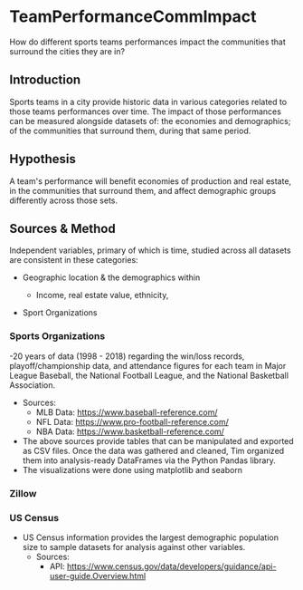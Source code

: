 # TeamPerformanceCommImpact

How do different sports teams performances impact the communities that surround the cities they are in?


## Introduction

Sports teams in a city provide historic data in various categories related to those teams performances over time. The impact of those performances can be measured alongside datasets of: the economies and demographics; of the communities that surround them, during that same period. 

## Hypothesis

A team's performance will benefit economies of production and real estate, in the communities that surround them, and affect demographic groups differently across those sets. 

## Sources & Method

Independent variables, primary of which is time, studied across all datasets are consistent in these categories:
- Geographic location & the demographics within
  - Income, real estate value, ethnicity, 
  
- Sport Organizations

    
### Sports Organizations
-20 years of data (1998 - 2018) regarding the win/loss records, playoff/championship data, and attendance figures for each team in Major League Baseball, the National Football League, and the National Basketball Association. 
  - Sources: 
    - MLB Data: https://www.baseball-reference.com/
    - NFL Data: https://www.pro-football-reference.com/
    - NBA Data: https://www.basketball-reference.com/
 - The above sources provide tables that can be manipulated and exported as CSV files. Once the data was gathered and cleaned, Tim organized them into analysis-ready DataFrames via the Python Pandas library.
 - The visualizations were done using matplotlib and seaborn
### Zillow

### US Census
- US Census information provides the largest demographic population size to sample datasets for analysis against other variables. 
  - Sources:
    - API: https://www.census.gov/data/developers/guidance/api-user-guide.Overview.html
   
  
